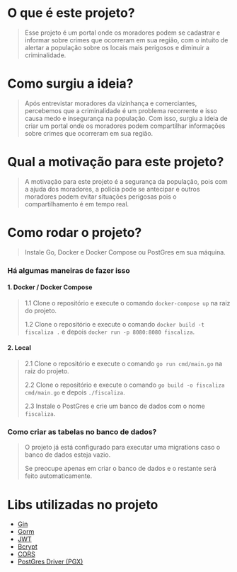 # O que é este projeto?
> Esse projeto é um portal onde os moradores podem se cadastrar e informar sobre crimes que ocorreram em sua região,
> com o intuito de alertar a população sobre os locais mais perigosos e diminuir a criminalidade.


# Como surgiu a ideia?
> Após entrevistar moradores da vizinhança e comerciantes, percebemos que a criminalidade é um problema recorrente
> e isso causa medo e insegurança na população. Com isso, surgiu a ideia de criar um portal onde os moradores podem
> compartilhar informações sobre crimes que ocorreram em sua região.


# Qual a motivação para este projeto?
> A motivação para este projeto é a segurança da população, pois com a ajuda dos moradores, a polícia pode se antecipar
> e outros moradores podem evitar situações perigosas pois o compartilhamento é em tempo real.

# Como rodar o projeto?
> Instale Go, Docker e Docker Compose ou PostGres em sua máquina.

### Há algumas maneiras de fazer isso
#### 1. Docker / Docker Compose
>1.1 Clone o repositório e execute o comando `docker-compose up` na raiz do projeto.
> 
>1.2 Clone o repositório e execute o comando `docker build -t fiscaliza .` e depois `docker run -p 8080:8080 fiscaliza`.

#### 2. Local
>2.1 Clone o repositório e execute o comando `go run cmd/main.go` na raiz do projeto.
> 
>2.2 Clone o repositório e execute o comando `go build -o fiscaliza cmd/main.go` e depois `./fiscaliza`.
> 
>2.3 Instale o PostGres e crie um banco de dados com o nome `fiscaliza`.

### Como criar as tabelas no banco de dados?
> O projeto já está configurado para executar uma migrations caso o banco de dados esteja vazio.
> 
> Se preocupe apenas em criar o banco de dados e o restante será feito automaticamente.

# Libs utilizadas no projeto
- [Gin](https://gin-gonic.com/docs/)
- [Gorm](https://gorm.io/docs/index.html)
- [JWT](https://pkg.go.dev/github.com/golang-jwt/jwt/v5)
- [Bcrypt](https://pkg.go.dev/golang.org/x/crypto/bcrypt)
- [CORS](https://pkg.go.dev/github.com/gin-contrib/cors)
- [PostGres Driver (PGX)](https://pkg.go.dev/github.com/jackc/pgx/v4)